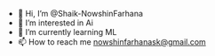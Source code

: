 - 👋 Hi, I’m @Shaik-NowshinFarhana
- 👀 I’m interested in Ai
- 🌱 I’m currently learning ML
- 📫 How to reach me nowshinfarhanask@gmail.com


